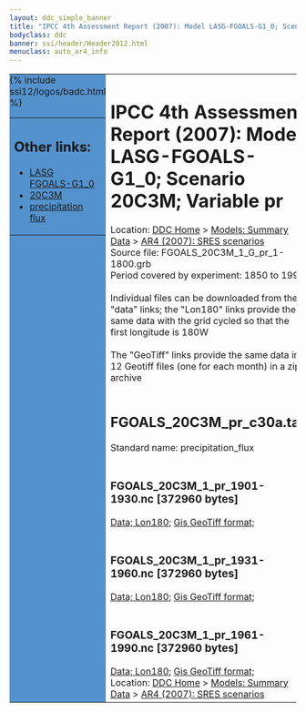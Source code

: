 ```yaml
---
layout: ddc_simple_banner
title: "IPCC 4th Assessment Report (2007): Model LASG-FGOALS-G1_0; Scenario 20C3M; Variable pr"
bodyclass: ddc
banner: ssi/header/Header2012.html
menuclass: auto_ar4_info
---
```



<table width="100%" border="0" cellspacing="0" cellpadding="0" style="border-collapse: collapse;">
<tr style="margin:0;padding:0;border:0;">
<td style="margin:0;padding:0;border:0;height:1pt;width:150pt;background:#5492CD;" valign="top" >

<div id="lh-col2" class="auto_ar4_info">
<table class="menumain" bgcolor="#5492CD" cellspacing="0" width="100%" border="0">
<tr><td>
<h2> Other links:</h2>
<ul>
<li><a href="/auto/ar4/model-LASG-FGOALS-G1_0.html">LASG<br/>FGOALS-G1_0</a></li>
<li><a href="/auto/ar4/scenario-20C3M.html">20C3M</a></li>
<li><a href="/auto/ar4/var-precipitation_flux.html">precipitation flux</a></li>
</ul>
</td></tr>
{% include ssi12/logos/badc.html %}
</table>
</div>
</td>
<td><h1>IPCC 4th Assessment Report (2007): Model LASG-FGOALS-G1_0; Scenario 20C3M; Variable pr</h1>

<!-- Breadcrumb1 -->
<div id="breadcrumb1" align="left">
Location: <a href="/index.html">DDC Home</a> > <a href="/sim/gcm_clim/">Models: Summary Data</a>
> <a href="/sim/gcm_clim/SRES_AR4/index.html">AR4 (2007): SRES scenarios</a>
</div>
<!-- End of Breadcrumb1 -->Source file: FGOALS_20C3M_1_G_pr_1-1800.grb
<br/>
Period covered by experiment: 1850 to 1999<br/>
<br/>Individual files can be downloaded from the "data" links; the "Lon180" links provide the same data
         with the grid cycled so that the first longitude is 180W<br/>
<br/>The "GeoTiff" links provide the same data in 12 Geotiff files (one for each month)
          in a zip archive<br/>
<br/><h2>FGOALS_20C3M_pr_c30a.tar</h2>
Standard name: precipitation_flux<br>
<br/><h3>FGOALS_20C3M_1_pr_1901-1930.nc [372960 bytes]</h3>
<a href="/cgi-bin/downl/ar4_nc/pr/FGOALS_20C3M_1_pr_1901-1930.nc">Data; </a><a href="/cgi-bin/downl/ar4_nc/pr/FGOALS_20C3M_1_pr_1901-1930.cyto180.nc"> Lon180</a>; <a href="/cgi-bin/downl/ar4_tif/pr/FGOALS_20C3M_1_pr_1901-1930.zip">Gis GeoTiff format; </a><br/>
<br/><h3>FGOALS_20C3M_1_pr_1931-1960.nc [372960 bytes]</h3>
<a href="/cgi-bin/downl/ar4_nc/pr/FGOALS_20C3M_1_pr_1931-1960.nc">Data; </a><a href="/cgi-bin/downl/ar4_nc/pr/FGOALS_20C3M_1_pr_1931-1960.cyto180.nc"> Lon180</a>; <a href="/cgi-bin/downl/ar4_tif/pr/FGOALS_20C3M_1_pr_1931-1960.zip">Gis GeoTiff format; </a><br/>
<br/><h3>FGOALS_20C3M_1_pr_1961-1990.nc [372960 bytes]</h3>
<a href="/cgi-bin/downl/ar4_nc/pr/FGOALS_20C3M_1_pr_1961-1990.nc">Data; </a><a href="/cgi-bin/downl/ar4_nc/pr/FGOALS_20C3M_1_pr_1961-1990.cyto180.nc"> Lon180</a>; <a href="/cgi-bin/downl/ar4_tif/pr/FGOALS_20C3M_1_pr_1961-1990.zip">Gis GeoTiff format; </a><br/>
<!-- Breadcrumb2 -->
<div id="breadcrumb2" align="left">
Location: <a href="/index.html">DDC Home</a> > <a href="/sim/gcm_clim/">Models: Summary Data</a>
> <a href="/sim/gcm_clim/SRES_AR4/index.html">AR4 (2007): SRES scenarios</a>
</div>
<!-- End of Breadcrumb2 --></td></tr></table>
